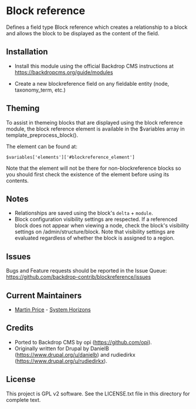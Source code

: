 
Block reference
===============

Defines a field type Block reference which creates a relationship to a block and
allows the block to be displayed as the content of the field.

Installation
------------

- Install this module using the official Backdrop CMS instructions at
  https://backdropcms.org/guide/modules

- Create a new blockreference field on any fieldable entity (node, taxonomy_term, etc.)

Theming
-------

To assist in themeing blocks that are displayed using the block reference
module, the block reference element is available in the $variables array in
template_preprocess_block().

The element can be found at:

    $variables['elements']['#blockreference_element']

Note that the element will not be there for non-blockreference blocks so you
should first check the existence of the element before using its contents.

Notes
-----

- Relationships are saved using the block's `delta` + `module`.
- Block configuration visibility settings are respected.
  If a referenced block does not appear when viewing a node, check
  the block's visibility settings on /admin/structure/block.
  Note that visibility settings are evaluated regardless of whether
  the block is assigned to a region.

Issues
------

Bugs and Feature requests should be reported in the Issue Queue:
https://github.com/backdrop-contrib/blockreference/issues

Current Maintainers
-------------------

- [Martin Price](https://github.com/yorkshire-pudding) - [System Horizons](https://www.systemhorizons.co.uk)

Credits
-------

- Ported to Backdrop CMS by opi (https://github.com/opi).
- Originally written for Drupal by DanielB (https://www.drupal.org/u/danielb) and rudiedirkx (https://www.drupal.org/u/rudiedirkx).

License
-------

This project is GPL v2 software. See the LICENSE.txt file in this directory for
complete text.
